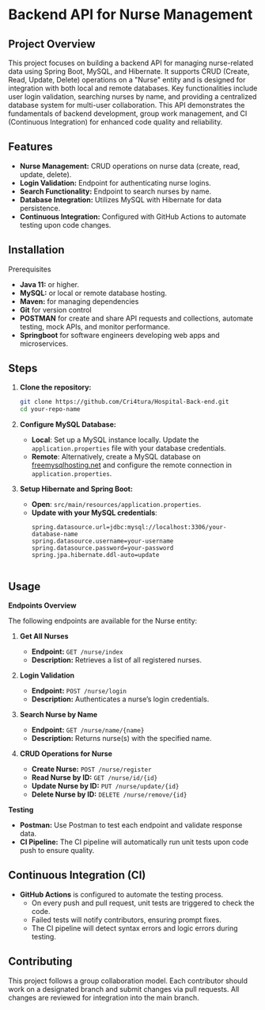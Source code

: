 # **Backend API for Nurse Management**
## **Project Overview**

This project focuses on building a backend API for managing nurse-related data using Spring Boot, MySQL, and Hibernate. It supports CRUD (Create, Read, Update, Delete) operations on a "Nurse" entity and is designed for integration with both local and remote databases. Key functionalities include user login validation, searching nurses by name, and providing a centralized database system for multi-user collaboration. This API demonstrates the fundamentals of backend development, group work management, and CI (Continuous Integration) for enhanced code quality and reliability.

## Features

- **Nurse Management:** CRUD operations on nurse data (create, read, update, delete).
- **Login Validation:** Endpoint for authenticating nurse logins.
- **Search Functionality:** Endpoint to search nurses by name.
- **Database Integration:** Utilizes MySQL with Hibernate for data persistence.
- **Continuous Integration:** Configured with GitHub Actions to automate testing upon code changes.

## **Installation**

Prerequisites
- **Java 11:** or higher.
- **MySQL:** or local or remote database hosting. 
- **Maven:**  for managing dependencies
- **Git** for version control
- **POSTMAN** for create and share API requests and collections, automate testing, mock APIs, and monitor performance.
- **Springboot** for software engineers developing web apps and microservices. 

## **Steps**

1. **Clone the repository:**
   ```bash
   git clone https://github.com/Cri4tura/Hospital-Back-end.git
   cd your-repo-name
   
2. **Configure MySQL Database:**
   - **Local**: Set up a MySQL instance locally. Update the `application.properties` file with your database credentials.
   - **Remote**: Alternatively, create a MySQL database on [freemysqlhosting.net](https://www.freemysqlhosting.net/) and configure the remote connection in `application.properties`.

3. **Setup Hibernate and Spring Boot:**
   - **Open**: `src/main/resources/application.properties`.
   - **Update with your MySQL credentials**:
     ```properties
     spring.datasource.url=jdbc:mysql://localhost:3306/your-database-name
     spring.datasource.username=your-username
     spring.datasource.password=your-password
     spring.jpa.hibernate.ddl-auto=update
        
## **Usage**
**Endpoints Overview**

The following endpoints are available for the Nurse entity:

1. **Get All Nurses**
   - **Endpoint:** `GET /nurse/index`
   - **Description:** Retrieves a list of all registered nurses.

2. **Login Validation**
   - **Endpoint:** `POST /nurse/login`
   - **Description:** Authenticates a nurse’s login credentials.

3. **Search Nurse by Name**
   - **Endpoint:** `GET /nurse/name/{name}`
   - **Description:** Returns nurse(s) with the specified name.

4. **CRUD Operations for Nurse**
   - **Create Nurse:** `POST /nurse/register`
   - **Read Nurse by ID:** `GET /nurse/id/{id}`
   - **Update Nurse by ID:** `PUT /nurse/update/{id}`
   - **Delete Nurse by ID:** `DELETE /nurse/remove/{id}`

**Testing**
 - **Postman:** Use Postman to test each endpoint and validate response data.
 - **CI Pipeline:** The CI pipeline will automatically run unit tests upon code push to ensure quality.

## **Continuous Integration (CI)**

- **GitHub Actions** is configured to automate the testing process.
  - On every push and pull request, unit tests are triggered to check the code.
  - Failed tests will notify contributors, ensuring prompt fixes.
  - The CI pipeline will detect syntax errors and logic errors during testing.

## **Contributing**

This project follows a group collaboration model. Each contributor should work on a designated branch and submit changes via pull requests. All changes are reviewed for integration into the main branch.




